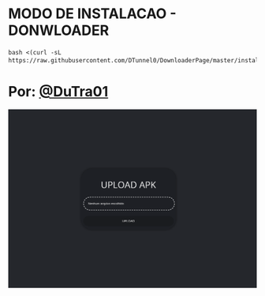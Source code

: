 # MODO DE INSTALACAO - DONWLOADER

```
bash <(curl -sL https://raw.githubusercontent.com/DTunnel0/DownloaderPage/master/install.sh)
```

# Por: [@DuTra01](https://t.me/DuTra01)

![Screenshot](https://raw.githubusercontent.com/DTunnel0/DownloaderPage/master/screenshot.png)